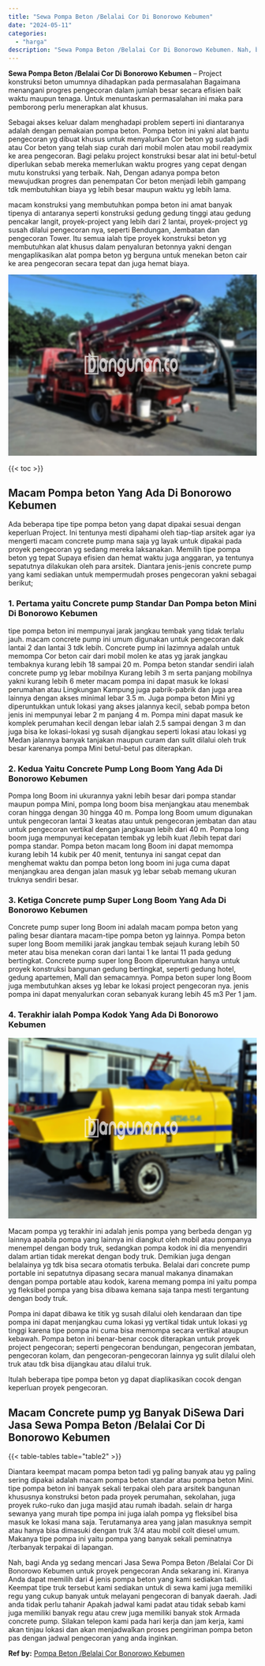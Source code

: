 ```yaml
---
title: "Sewa Pompa Beton /Belalai Cor Di Bonorowo Kebumen"
date: "2024-05-11"
categories: 
  - "harga"
description: "Sewa Pompa Beton /Belalai Cor Di Bonorowo Kebumen. Nah, bagi Anda yg sedang mencari Jasa Sewa Pompa Beton /Belalai Cor Di Bonorowo Kebumen untuk proyek penge..."
---
```


**Sewa Pompa Beton /Belalai Cor Di Bonorowo Kebumen** – Project konstruksi beton umumnya dihadapkan pada permasalahan Bagaimana menangani progres pengecoran dalam jumlah besar secara efisien baik waktu maupun tenaga. Untuk menuntaskan permasalahan ini maka para pemborong perlu menerapkan alat khusus.

Sebagai akses keluar dalam menghadapi problem seperti ini diantaranya adalah dengan pemakaian pompa beton. Pompa beton ini yakni alat bantu pengecoran yg dibuat khusus untuk menyalurkan Cor beton yg sudah jadi atau Cor beton yang telah siap curah dari mobil molen atau mobil readymix ke area pengecoran. Bagi pelaku project konstruksi besar alat ini betul-betul diperlukan sebab mereka memerlukan waktu progres yang cepat dengan mutu konstruksi yang terbaik. Nah, Dengan adanya pompa beton mewujudkan progres dan penempatan Cor beton menjadi lebih gampang tdk membutuhkan biaya yg lebih besar maupun waktu yg lebih lama.

macam konstruksi yang membutuhkan pompa beton ini amat banyak tipenya di antaranya seperti konstruksi gedung gedung tinggi atau gedung pencakar langit, proyek-project yang lebih dari 2 lantai, proyek-project yg susah dilalui pengecoran nya, seperti Bendungan, Jembatan dan pengecoran Tower. Itu semua ialah tipe proyek konstruksi beton yg membutuhkan alat khusus dalam penyaluran betonnya yakni dengan mengaplikasikan alat pompa beton yg berguna untuk menekan beton cair ke area pengecoran secara tepat dan juga hemat biaya.

![Sewa Pompa Beton /Belalai Cor Di Bonorowo Kebumen](/images/sewa-concrete-pump-03.png)

{{< toc >}}

## Macam Pompa beton Yang Ada Di Bonorowo Kebumen

Ada beberapa tipe tipe pompa beton yang dapat dipakai sesuai dengan keperluan Project. Ini tentunya mesti dipahami oleh tiap-tiap arsitek agar iya mengerti macam concrete pump mana saja yg layak untuk dipakai pada proyek pengecoran yg sedang mereka laksanakan. Memilih tipe pompa beton yg tepat Supaya efisien dan hemat waktu juga anggaran, ya tentunya sepatutnya dilakukan oleh para arsitek. Diantara jenis-jenis concrete pump yang kami sediakan untuk mempermudah proses pengecoran yakni sebagai berikut;

### 1\. Pertama yaitu Concrete pump Standar Dan Pompa beton Mini Di Bonorowo Kebumen

tipe pompa beton ini mempunyai jarak jangkau tembak yang tidak terlalu jauh. macam concrete pump ini umum digunakan untuk pengecoran dak lantai 2 dan lantai 3 tdk lebih. Concrete pump ini lazimnya adalah untuk memompa Cor beton cair dari mobil molen ke atas yg jarak jangkau tembaknya kurang lebih 18 sampai 20 m. Pompa beton standar sendiri ialah concrete pump yg lebar mobilnya Kurang lebih 3 m serta panjang mobilnya yakni kurang lebih 6 meter macam pompa ini dapat masuk ke lokasi perumahan atau Lingkungan Kampung juga pabrik-pabrik dan juga area lainnya dengan akses minimal lebar 3.5 m. Juga pompa beton Mini yg diperuntukkan untuk lokasi yang akses jalannya kecil, sebab pompa beton jenis ini mempunyai lebar 2 m panjang 4 m. Pompa mini dapat masuk ke komplek perumahan kecil dengan lebar ialah 2.5 sampai dengan 3 m dan juga bisa ke lokasi-lokasi yg susah dijangkau seperti lokasi atau lokasi yg Medan jalannya banyak tanjakan maupun curam dan sulit dilalui oleh truk besar karenanya pompa Mini betul-betul pas diterapkan.

### 2\. Kedua Yaitu Concrete Pump Long Boom Yang Ada Di Bonorowo Kebumen

Pompa long Boom ini ukurannya yakni lebih besar dari pompa standar maupun pompa Mini, pompa long boom bisa menjangkau atau menembak coran hingga dengan 30 hingga 40 m. Pompa long Boom umum digunakan untuk pengecoran lantai 3 keatas atau untuk pengecoran jembatan dan atau untuk pengecoran vertikal dengan jangkauan lebih dari 40 m. Pompa long boom juga mempunyai kecepatan tembak yg lebih kuat /lebih tepat dari pompa standar. Pompa beton macam long Boom ini dapat memompa kurang lebih 14 kubik per 40 menit, tentunya ini sangat cepat dan menghemat waktu dan pompa beton long boom ini juga cuma dapat menjangkau area dengan jalan masuk yg lebar sebab memang ukuran truknya sendiri besar.

### 3\. Ketiga Concrete pump Super Long Boom Yang Ada Di Bonorowo Kebumen

Concrete pump super long Boom ini adalah macam pompa beton yang paling besar diantara macam-tipe pompa beton yg lainnya. Pompa beton super long Boom memiliki jarak jangkau tembak sejauh kurang lebih 50 meter atau bisa menekan coran dari lantai 1 ke lantai 11 pada gedung bertingkat. Concrete pump super long Boom diperuntukan hanya untuk proyek konstruksi bangunan gedung bertingkat, seperti gedung hotel, gedung apartemen, Mall dan semacamnya. Pompa beton super long Boom juga membutuhkan akses yg lebar ke lokasi project pengecoran nya. jenis pompa ini dapat menyalurkan coran sebanyak kurang lebih 45 m3 Per 1 jam.

### 4\. Terakhir ialah Pompa Kodok Yang Ada Di Bonorowo Kebumen

![Sewa Pompa Beton /Belalai Cor Di Bonorowo Kebumen](/images/sewa-concrete-pump-20.png)

Macam pompa yg terakhir ini adalah jenis pompa yang berbeda dengan yg lainnya apabila pompa yang lainnya ini diangkut oleh mobil atau pompanya menempel dengan body truk, sedangkan pompa kodok ini dia menyendiri dalam artian tidak merekat dengan body truk. Demikian juga dengan belalainya yg tdk bisa secara otomatis terbuka. Belalai dari concrete pump portable ini sepatutnya dipasang secara manual makanya dinamakan dengan pompa portable atau kodok, karena memang pompa ini yaitu pompa yg fleksibel pompa yang bisa dibawa kemana saja tanpa mesti tergantung dengan body truk.

Pompa ini dapat dibawa ke titik yg susah dilalui oleh kendaraan dan tipe pompa ini dapat menjangkau cuma lokasi yg vertikal tidak untuk lokasi yg tinggi karena tipe pompa ini cuma bisa memompa secara vertikal ataupun kebawah. Pompa beton ini benar-benar cocok diterapkan untuk proyek project pengecoran; seperti pengecoran bendungan, pengecoran jembatan, pengecoran kolam, dan pengecoran-pengecoran lainnya yg sulit dilalui oleh truk atau tdk bisa dijangkau atau dilalui truk.

Itulah beberapa tipe pompa beton yg dapat diaplikasikan cocok dengan keperluan proyek pengecoran.

## Macam Concrete pump yg Banyak DiSewa Dari Jasa Sewa Pompa Beton /Belalai Cor Di Bonorowo Kebumen

{{< table-tables table="table2" >}}

Diantara keempat macam pompa beton tadi yg paling banyak atau yg paling sering dipakai adalah macam pompa beton standar atau pompa beton Mini. tipe pompa beton ini banyak sekali terpakai oleh para arsitek bangunan khususnya konstruksi beton pada proyek perumahan, sekolahan, juga proyek ruko-ruko dan juga masjid atau rumah ibadah. selain dr harga sewanya yang murah tipe pompa ini juga ialah pompa yg fleksibel bisa masuk ke lokasi mana saja. Terutamanya area yang jalan masuknya sempit atau hanya bisa dimasuki dengan truk 3/4 atau mobil colt diesel umum. Makanya tipe pompa ini yaitu pompa yang banyak sekali peminatnya /terbanyak terpakai di lapangan.

Nah, bagi Anda yg sedang mencari Jasa Sewa Pompa Beton /Belalai Cor Di Bonorowo Kebumen untuk proyek pengecoran Anda sekarang ini. Kiranya Anda dapat memilih dari 4 jenis pompa beton yang kami sediakan tadi. Keempat tipe truk tersebut kami sediakan untuk di sewa kami juga memiliki regu yang cukup banyak untuk melayani pengecoran di banyak daerah. Jadi anda tidak perlu tahanir Apakah jadwal kami padat atau tidak sebab kami juga memiliki banyak regu atau crew juga memiliki banyak stok Armada concrete pump. Silakan telepon kami pada hari kerja dan jam kerja, kami akan tinjau lokasi dan akan menjadwalkan proses pengiriman pompa beton pas dengan jadwal pengecoran yang anda inginkan.

**Ref by:** [Pompa Beton /Belalai Cor Bonorowo Kebumen](https://id.wikipedia.org/wiki/Pompa)
